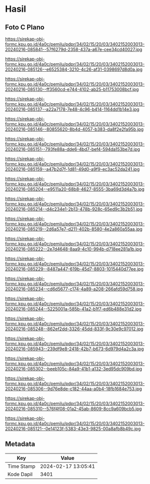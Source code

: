 # Hasil

## Foto C Plano

https://sirekap-obj-formc.kpu.go.id/4a0c/pemilu/pdpr/34/02/15/20/03/3402152003013-20240216-085841--57f6279d-2358-437a-a67e-cee34cd40027.jpg

https://sirekap-obj-formc.kpu.go.id/4a0c/pemilu/pdpr/34/02/15/20/03/3402152003013-20240216-085126--e6525384-3210-4c26-af31-0398697d8d0a.jpg

https://sirekap-obj-formc.kpu.go.id/4a0c/pemilu/pdpr/34/02/15/20/03/3402152003013-20240216-085130--ff3560cd-e744-4102-ab25-b11753008bcf.jpg

https://sirekap-obj-formc.kpu.go.id/4a0c/pemilu/pdpr/34/02/15/20/03/3402152003013-20240216-085137--a22a7178-7e48-4c96-b414-1164dd1b14e3.jpg

https://sirekap-obj-formc.kpu.go.id/4a0c/pemilu/pdpr/34/02/15/20/03/3402152003013-20240216-085146--80855620-8b4d-4057-b383-da8f2e2fa95b.jpg

https://sirekap-obj-formc.kpu.go.id/4a0c/pemilu/pdpr/34/02/15/20/03/3402152003013-20240216-085151--793fe88a-dde6-4bd7-bef4-594da153be7d.jpg

https://sirekap-obj-formc.kpu.go.id/4a0c/pemilu/pdpr/34/02/15/20/03/3402152003013-20240216-085159--a47b2d7f-1d81-49d0-a9f9-ec3ac52da241.jpg

https://sirekap-obj-formc.kpu.go.id/4a0c/pemilu/pdpr/34/02/15/20/03/3402152003013-20240216-085204--e9511a20-68b8-4627-8555-3ba69d3d4a7b.jpg

https://sirekap-obj-formc.kpu.go.id/4a0c/pemilu/pdpr/34/02/15/20/03/3402152003013-20240216-085214--d4c234e1-2b13-478b-928c-65ed9c3b2b51.jpg

https://sirekap-obj-formc.kpu.go.id/4a0c/pemilu/pdpr/34/02/15/20/03/3402152003013-20240216-085219--2d6a57e7-d211-402b-8580-4e2a860a55aa.jpg

https://sirekap-obj-formc.kpu.go.id/4a0c/pemilu/pdpr/34/02/15/20/03/3402152003013-20240216-085222--2e7d4648-8aa9-4c10-994b-d718ee281a1b.jpg

https://sirekap-obj-formc.kpu.go.id/4a0c/pemilu/pdpr/34/02/15/20/03/3402152003013-20240216-085229--8487a447-619b-45d7-8803-1015440d77ee.jpg

https://sirekap-obj-formc.kpu.go.id/4a0c/pemilu/pdpr/34/02/15/20/03/3402152003013-20240216-085234--cd6d5677-c174-4a89-a208-266afd59d758.jpg

https://sirekap-obj-formc.kpu.go.id/4a0c/pemilu/pdpr/34/02/15/20/03/3402152003013-20240216-085244--5225001a-585b-41a2-b1f7-ed6b488e31d2.jpg

https://sirekap-obj-formc.kpu.go.id/4a0c/pemilu/pdpr/34/02/15/20/03/3402152003013-20240216-085248--862ef2dd-3326-45dd-833f-9c30e9c97012.jpg

https://sirekap-obj-formc.kpu.go.id/4a0c/pemilu/pdpr/34/02/15/20/03/3402152003013-20240216-085943--239df9e8-2418-42b7-b673-6d979d4a2c3a.jpg

https://sirekap-obj-formc.kpu.go.id/4a0c/pemilu/pdpr/34/02/15/20/03/3402152003013-20240216-085302--beeb105c-84a9-41b1-a132-3ed95dc909bd.jpg

https://sirekap-obj-formc.kpu.go.id/4a0c/pemilu/pdpr/34/02/15/20/03/3402152003013-20240216-085306--9d76e8de-c182-44aa-a0b4-18fb1684e753.jpg

https://sirekap-obj-formc.kpu.go.id/4a0c/pemilu/pdpr/34/02/15/20/03/3402152003013-20240216-085310--576f4f08-01a2-45ab-8609-8cc9a609bcb5.jpg

https://sirekap-obj-formc.kpu.go.id/4a0c/pemilu/pdpr/34/02/15/20/03/3402152003013-20240216-085121--0e14123f-5383-43e3-9825-00a8afb8b49c.jpg


## Metadata

| Key        | Value               |
| ---------- | ------------------- |
| Time Stamp | 2024-02-17 13:05:41 |
| Kode Dapil | 3401                |



